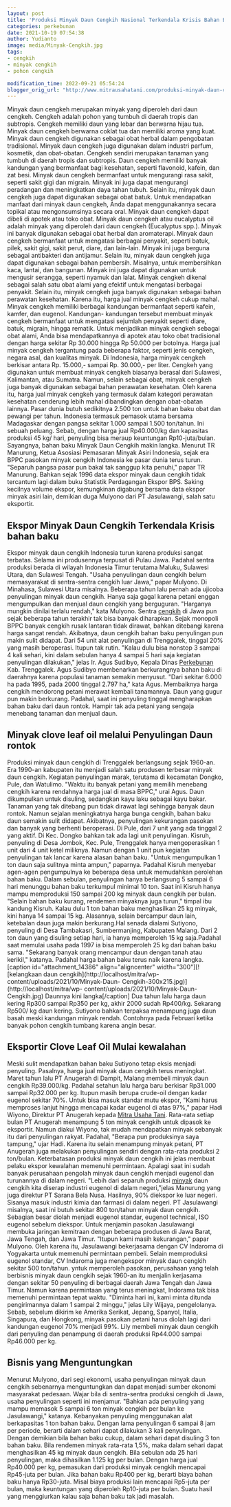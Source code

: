 ```yaml
---
layout: post
title: 'Produksi Minyak Daun Cengkih Nasional Terkendala Krisis Bahan Baku'
categories: perkebunan
date: 2021-10-19 07:54:38
author: Yudianto
image: media/Minyak-Cengkih.jpg
tags:
- cengkih
- minyak cengkih
- pohon cengkih

modification_time: 2022-09-21 05:54:24
blogger_orig_url: "http://www.mitrausahatani.com/produksi-minyak-daun-cengkih.html"
---
```


Minyak daun cengkeh merupakan minyak yang diperoleh dari daun cengkeh. Cengkeh
adalah pohon yang tumbuh di daerah tropis dan subtropis. Cengkeh memiliki daun
yang lebar dan berwarna hijau tua. Minyak daun cengkeh berwarna coklat tua dan
memiliki aroma yang kuat. Minyak daun cengkeh digunakan sebagai obat herbal
dalam pengobatan tradisional. Minyak daun cengkeh juga digunakan dalam
industri parfum, kosmetik, dan obat-obatan. Cengkeh sendiri merupakan tanaman
yang tumbuh di daerah tropis dan subtropis. Daun cengkeh memiliki banyak
kandungan yang bermanfaat bagi kesehatan, seperti flavonoid, kafein, dan zat
besi. Minyak daun cengkeh bermanfaat untuk mengurangi rasa sakit, seperti
sakit gigi dan migrain. Minyak ini juga dapat mengurangi peradangan dan
meningkatkan daya tahan tubuh. Selain itu, minyak daun cengkeh juga dapat
digunakan sebagai obat batuk. Untuk mendapatkan manfaat dari minyak daun
cengkeh, Anda dapat menggunakannya secara topikal atau mengonsumsinya secara
oral. Minyak daun cengkeh dapat dibeli di apotek atau toko obat. Minyak daun
cengkeh atau eucalyptus oil adalah minyak yang diperoleh dari daun cengkeh
(Eucalyptus spp.). Minyak ini banyak digunakan sebagai obat herbal dan
aromaterapi. Minyak daun cengkeh bermanfaat untuk mengatasi berbagai penyakit,
seperti batuk, pilek, sakit gigi, sakit perut, diare, dan lain-lain. Minyak
ini juga berguna sebagai antibakteri dan antijamur. Selain itu, minyak daun
cengkeh juga dapat digunakan sebagai bahan pembersih. Misalnya, untuk
membersihkan kaca, lantai, dan bangunan. Minyak ini juga dapat digunakan untuk
mengusir serangga, seperti nyamuk dan lalat. Minyak cengkeh dikenal sebagai
salah satu obat alami yang efektif untuk mengatasi berbagai penyakit. Selain
itu, minyak cengkeh juga banyak digunakan sebagai bahan perawatan kesehatan.
Karena itu, harga jual minyak cengkeh cukup mahal. Minyak cengkeh memiliki
berbagai kandungan bermanfaat seperti kafein, kamfer, dan eugenol. Kandungan-
kandungan tersebut membuat minyak cengkeh bermanfaat untuk mengatasi sejumlah
penyakit seperti diare, batuk, migrain, hingga rematik. Untuk menjadikan
minyak cengkeh sebagai obat alami, Anda bisa mendapatkannya di apotek atau
toko obat tradisional dengan harga sekitar Rp 30.000 hingga Rp 50.000 per
botolnya. Harga jual minyak cengkeh tergantung pada beberapa faktor, seperti
jenis cengkeh, negara asal, dan kualitas minyak. Di Indonesia, harga minyak
cengkeh berkisar antara Rp. 15.000,- sampai Rp. 30.000,- per liter. Cengkeh
yang digunakan untuk membuat minyak cengkeh biasanya berasal dari Sulawesi,
Kalimantan, atau Sumatra. Namun, selain sebagai obat, minyak cengkeh juga
banyak digunakan sebagai bahan perawatan kesehatan. Oleh karena itu, harga
jual minyak cengkeh yang termasuk dalam kategori perawatan kesehatan cenderung
lebih mahal dibandingkan dengan obat-obatan lainnya. Pasar dunia butuh
sedikitnya 2.500 ton untuk bahan baku obat dan pewangi per tahun. Indonesia
termasuk pemasok utama bersama Madagaskar dengan pangsa sekitar 1.000 sampai
1.500 ton/tahun. Ini sebuah peluang. Sebab, dengan harga jual Rp40.000/kg dan
kapasitas produksi 45 kg/ hari, penyuling bisa meraup keuntungan
Rp10-juta/bulan. Sayangnya, bahan baku Minyak Daun Cengkih makin langka.
Menurut TR Manurung, Ketua Asosiasi Pemasaran Minyak Asiri Indonesia, sejak
era BPPC pasokan minyak cengkih Indonesia ke pasar dunia terus turun. "Separuh
pangsa pasar pun bakal tak sanggup kita penuhi," papar TR Manurung. Bahkan
sejak 1996 data ekspor minyak daun cengkih tidak tercantum lagi dalam buku
Statistik Perdagangan Ekspor BPS. Saking kecilnya volume ekspor, kemungkinan
digabung bersama data ekspor minyak asiri lain, demikian duga Mulyono dari PT
Jasulawangi, salah satu eksportir.

## Ekspor Minyak Daun Cengkih Terkendala Krisis bahan baku

Ekspor minyak daun cengkih Indonesia turun karena produksi sangat terbatas.
Selama ini produsennya terpusat di Pulau Jawa. Padahal sentra produksi berada
di wilayah Indonesia Timur terutama Maluku, Sulawesi Utara, dan Sulawesi
Tengah. "Usaha penyulingan daun cengkih belum memasyarakat di sentra-sentra
cengkih luar Jawa," papar Mulyono. Di Minahasa, Sulawesi Utara misalnya.
Beberapa tahun lalu pernah ada ujicoba penyulingan minyak daun cengkih. Hanya
saja gagal karena petani enggan mengumpulkan dan menjual daun cengkih yang
berguguran. "Harganya mungkin dinilai terlalu rendah," kata Mulyono. Sentra
[cengkih](https://www.mitrausahatani.com/topik/cengkih) di Jawa pun sejak beberapa
tahun terakhir tak bisa banyak diharapkan. Sejak monopoli BPPC banyak cengkih
rusak lantaran tidak dirawat, bahkan ditebangi karena harga sangat rendah.
Akibatnya, daun cengkih bahan baku penyulingan pun makin sulit didapat. Dari
54 unit alat penyulingan di Trenggalek, tinggal 20% yang masih beroperasi.
Itupun tak rutin. "Kalau dulu bisa nonstop 3 sampai 4 kali sehari, kini dalam
sebulan hanya 4 sampai 5 hari saja kegiatan penyulingan dilakukan," jelas Ir.
Agus Sudibyo, Kepala Dinas [Perkebunan](https://www.mitrausahatani.com/perkebunan
"Perkebunan") Kab. Trenggalek. Agus Sudibyo membenarkan berkurangnya bahan
baku di daerahnya karena populasi tanaman semakin menyusut. "Dari sekitar
6.000 ha pada 1995, pada 2000 tinggal 2.797 ha," kata Agus. Membaiknya harga
cengkih mendorong petani merawat kembali tanamannya. Daun yang gugur pun makin
berkurang. Padahal, saat ini penyuling tinggal mengharapkan bahan baku dari
daun rontok. Hampir tak ada petani yang sengaja menebang tanaman dan menjual
daun.

## Minyak clove leaf oil melalui Penyulingan Daun rontok

Produksi minyak daun cengkih di Trenggalek berlangsung sejak 1960-an. Era
1990-an kabupaten itu menjadi salah satu produsen terbesar minyak daun
cengkih. Kegiatan penyulingan marak, terutama di kecamatan Dongko, Pule, dan
Watulimo. "Waktu itu banyak petani yang memilih menebang cengkih karena
rendahnya harga jual di masa BPPC," urai Agus. Daun dikumpulkan untuk
disuling, sedangkan kayu laku sebagai kayu bakar. Tanaman yang tak ditebang
pun tidak dirawat lagi sehingga banyak daun rontok. Namun sejalan meningkatnya
harga bunga cengkih, bahan baku daun semakin sulit didapat. Akibatnya,
penyulingan kekurangan pasokan dan banyak yang berhenti beroperasi. Di Pule,
dari 7 unit yang ada tinggal 2 yang aktif. Di Kec. Dongko bahkan tak ada lagi
unit penyulingan. Kisruh, penyuling di Desa Jombok, Kec. Pule, Trenggalek
hanya mengoperasikan 1 unit dari 4 unit ketel miliknya. Namun dengan 1 unit
pun kegiatan penyulingan tak lancar karena alasan bahan baku. "Untuk
mengumpulkan 1 ton daun saja sulitnya minta ampun," paparnya. Padahal Kisruh
menyebar agen-agen pengumpulnya ke beberapa desa untuk memudahkan perolehan
bahan baku. Dalam sebulan, penyulingan hanya berlangsung 5 sampai 6 hari
menunggu bahan baku terkumpul minimal 10 ton. Saat ini Kisruh hanya mampu
memproduksi 150 sampai 200 kg minyak daun cengkih per bulan. "Selain bahan
baku kurang, rendemen minyaknya juga turun," timpal ibu kandung Kisruh. Kalau
dulu 1 ton bahan baku menghasilkan 25 kg minyak, kini hanya 14 sampai 15 kg.
Alasannya, selain bercampur daun lain, ketebalan daun juga makin berkurang.Hal
senada dialami Sutiyono, penyuling di Desa Tambakasri, Sumbermanjing,
Kabupaten Malang. Dari 2 ton daun yang disuling setiap hari, ia hanya
memperoleh 15 kg saja.Padahal saat memulai usaha pada 1997 ia bisa memperoleh
25 kg dari bahan baku sama. "Sekarang banyak orang mencampur daun dengan tanah
atau kerikil," katanya. Padahal harga bahan baku terus naik karena langka.
[caption id="attachment_14386" align="aligncenter" width="300"][![kelangkaan
daun cengkih](http://localhost/mitra/wp-content/uploads/2021/10/Minyak-Daun-
Cengkih-300x215.jpg)](http://localhost/mitra/wp-
content/uploads/2021/10/Minyak-Daun-Cengkih.jpg) Daunnya kini langka[/caption]
Dua tahun lalu harga daun kering Rp300 sampai Rp350 per kg, akhir 2000 sudah
Rp400/kg. Sekarang Rp500/ kg daun kering. Sutiyono bahkan terpaksa menampung
juga daun basah meski kandungan minyak rendah. Contohnya pada Februari ketika
banyak pohon cengkih tumbang karena angin besar.

## Eksportir Clove Leaf Oil Mulai kewalahan

Meski sulit mendapatkan bahan baku Sutiyono tetap eksis menjadi penyuling.
Pasalnya, harga jual minyak daun cengkih terus meningkat. Maret tahun lalu PT
Anugerah di Dampit, Malang membeli minyak daun cengkih Rp39.000/kg. Padahal
setahun lalu harga baru berkisar Rp31.000 sampai Rp32.000 per kg. Itupun masih
berupa crude-oil dengan kadar eugenol sekitar 70%. Untuk bisa masuk standar
mutu ekspor, "Kami harus memproses lanjut hingga mencapai kadar eugenol di
atas 97%," papar Hadi Wiyono, Direktur PT Anugerah kepada [Mitra Usaha
Tani](https://www.mitrausahatani.com). Rata-rata setiap bulan PT Anugerah menampung 5
ton minyak cengkih untuk dipasok ke eksportir. Namun diakui Wiyono, tak mudah
mendapatkan minyak sebanyak itu dari penyulingan rakyat. Padahal, "Berapa pun
produksinya saya tampung," ujar Hadi. Karena itu selain menampung minyak
petani, PT Anugerah juga melakukan penyulingan sendiri dengan rata-rata
produksi 2 ton/bulan. Keterbatasan produksi minyak daun cengkih ini jelas
membuat pelaku ekspor kewalahan memenuhi permintaan. Apalagi saat ini sudah
banyak perusahaan pengolah minyak daun cengkih menjadi eugenol dan turunannya
di dalam negeri. "Lebih dari separuh produksi
[minyak](https://www.ncbi.nlm.nih.gov/books/NBK551727/) daun cengkih kita
diserap industri eugenol di dalam negeri,"jelas Manurung yang juga direktur PT
Sarana Bela Nusa. Hasilnya, 90% diekspor ke luar negeri. Sisanya masuk
industri kimia dan farmasi di dalam negeri. PT Jasulawangi misalnya, saat ini
butuh sekitar 800 ton/tahun minyak daun cengkih. Sebagian besar diolah menjadi
eugenol standar, eugenol technical, ISO eugenol sebelum diekspor. Untuk
menjamin pasokan Jasulawangi membuka jaringan kemitraan dengan beberapa
produsen di Jawa Barat, Jawa Tengah, dan Jawa Timur. "Itupun kami masih
kekurangan," papar Mulyono. Oleh karena itu, Jasulawangi bekerjasama dengan CV
Indaroma di Yogyakarta untuk memenuhi permintaan pembeli. Selain memproduksi
eugenol standar, CV Indaroma juga mengekspor minyak daun cengkih sekitar 500
ton/tahun. yntuk memperoleh pasokan, perusahaan yang telah berbisnis minyak
daun cengkih sejak 1960-an itu menjalin kerjasama dengan sekitar 50 penyuling
di berbagai daerah Jawa Tengah dan Jawa Timur. Namun karena permintaan yang
terus meningkat, Indorama tak bisa memenuhi permintaan tepat waktu. "Diminta
hari ini, kami minta ditunda pengirimannya dalam 1 sampai 2 minggu," jelas
Lily Wijaya, pengelolanya. Sebab, sebelum dikirim ke Amerika Serikat, Jepang,
Spanyol, Italia, Singapura, dan Hongkong, minyak pasokan petani harus diolah
lagi dari kandungan eugenol 70% menjadi 99%. Lily membeli minyak daun cengkih
dari penyuling dan penampung di daerah produksi Rp44.000 sampai Rp46.000 per
kg.

## Bisnis yang Menguntungkan

Menurut Mulyono, dari segi ekonomi, usaha penyulingan minyak daun cengkih
sebenarnya menguntungkan dan dapat menjadi sumber ekonomi masyarakat pedesaan.
Wajar bila di sentra-sentra produksi cengkih di Jawa, usaha penyulingan
seperti ini menjamur. "Bahkan ada penyuling yang mampu memasok 5 sampai 6 ton
minyak cengkih per bulan ke Jasulawangi," katanya. Kebanyakan penyuling
menggunakan alat berkapasitas 1 ton bahan baku. Dengan lama penyulingan 6
sampai 8 jam per periode, berarti dalam sehari dapat dilakukan 3 kali
penyulingan. Dengan demikian bila bahan baku cukup, dalam sehari dapat
disuling 3 ton bahan baku. Bila rendemen minyak rata-rata 1,5%, maka dalam
sehari dapat menghasilkan 45 kg minyak daun cengkih. Bila sebulan ada 25 hari
penyulingan, maka dihasilkan 1.125 kg per bulan. Dengan harga jual Rp40.000
per kg, pemasukan dari produksi minyak cengkih mencapai Rp45-juta per bulan.
Jika bahan baku Rp400 per kg, berarti biaya bahan baku hanya Rp30-juta. Misal
biaya produksi lain mencapai Rp5-juta per bulan, maka keuntungan yang
diperoleh Rp10-juta per bulan. Suatu hasil yang menggiurkan kalau saja bahan
baku tak jadi masalah.


